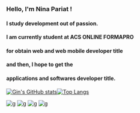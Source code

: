 ### Hello, I'm Nina Pariat !  
#### I study development out of passion.  
#### I am currently student at ACS ONLINE FORMAPRO
#### for obtain **web and web mobile developer** title
#### and then, I hope to get the 
#### **applications and softwares developer** title. 

<!--
**Gin-is-not-real/Gin-is-not-real** is a ✨ _special_ ✨ repository because its `README.md` (this file) appears on your GitHub profile.

Here are some ideas to get you started:

- 🔭 I’m currently working on ...
- 🌱 I’m currently learning ...
- 👯 I’m looking to collaborate on ...
- 🤔 I’m looking for help with ...
- 💬 Ask me about ...
- 📫 How to reach me: ...
- 😄 Pronouns: ...
- ⚡ Fun fact: ...
-->
[![Gin's GitHub stats](https://github-readme-stats.vercel.app/api?username=Gin-is-not-real&?count_private=true&show_icons=true&theme=merko&include_all_commits=true)](https://github.com/anuraghazra/github-readme-stats)[![Top Langs](https://github-readme-stats.vercel.app/api/top-langs/?username=Gin-is-not-real&count_private=true&show_icons=true&theme=merko&include_all_commits=true)](https://github.com/anuraghazra/github-readme-stats)

![g](https://img.shields.io/static/v1?label=POO&message=Js,Php,Java&color=succes)
![g](https://img.shields.io/static/v1?label=Algorithmes&message=All&color=#DB2318&color=#DB2318)
![g](https://img.shields.io/static/v1?label=Audio_API&message=Js&color=succes)
![g](https://img.shields.io/static/v1?label=Git&message=GitBash&color=succes)


